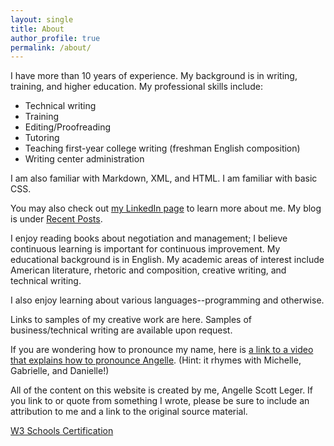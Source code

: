 ```yaml
---
layout: single
title: About
author_profile: true
permalink: /about/
---
```


I have more than 10 years of experience. My background is in writing, training, and higher education. My professional skills include:

- Technical writing
- Training
- Editing/Proofreading
- Tutoring
- Teaching first-year college writing (freshman English composition)
- Writing center administration

I am also familiar with Markdown, XML, and HTML. I am familiar with basic CSS.

You may also check out [my LinkedIn page](https://www.linkedin.com/in/angellescottleger) to learn more about me. My blog is under [Recent Posts](/).

I enjoy reading books about negotiation and management; I believe continuous learning is important for continuous improvement. My educational background is in English. My academic areas of interest include American literature, rhetoric and composition, creative writing, and technical writing.

I also enjoy learning about various languages--programming and otherwise.

Links to samples of my creative work are here. Samples of business/technical writing are available upon request.

If you are wondering how to pronounce my name, here is [a link to a video that explains how to pronounce Angelle](https://www.youtube.com/watch?v=fj_ftgIrYQE). (Hint: it rhymes with Michelle, Gabrielle, and Danielle!)

All of the content on this website is created by me, Angelle Scott Leger. If you link to or quote from something I wrote, please be sure to include an attribution to me and a link to the original source material.

[W3 Schools Certification](https://certification.w3schools.com/w3certified.asp?id=10171507)
